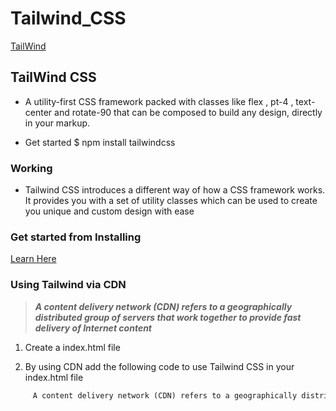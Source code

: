# Tailwind_CSS
[TailWind](https://tailwindcss.com/)

## **TailWind CSS**

- A utility-first CSS framework packed with classes like flex , pt-4 , text-center and rotate-90 that can be composed to build any design, directly in your markup.

- Get started $ npm install tailwindcss

### Working

- Tailwind CSS introduces a different way of how a CSS framework works. It provides you with a set of utility classes which can be used to create you unique and custom design with ease

### Get started from Installing

[Learn Here](https://tailwindcss.com/docs/installation)


### Using Tailwind via CDN

> ***A content delivery network (CDN) refers to a geographically distributed group of servers that work together to provide fast delivery of Internet content***

1. Create a index.html file

2. By using CDN add the following code to use Tailwind CSS in your index.html file
```html
     A content delivery network (CDN) refers to a geographically distributed group of servers that work together to provide fast delivery of Internet content.
```
